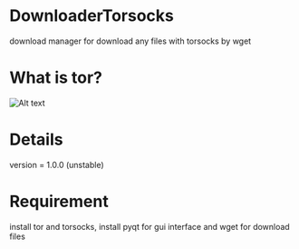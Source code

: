 # DownloaderTorsocks
download manager for download any files with torsocks by wget

# What is tor?
![Alt text](https://upload.wikimedia.org/wikipedia/commons/1/14/Wat_is_Tor_%28The_onion_routing%29%3F.png "Optional title")

# Details
version = 1.0.0 (unstable)

# Requirement
install tor and torsocks, install pyqt for gui interface and wget for download files 
